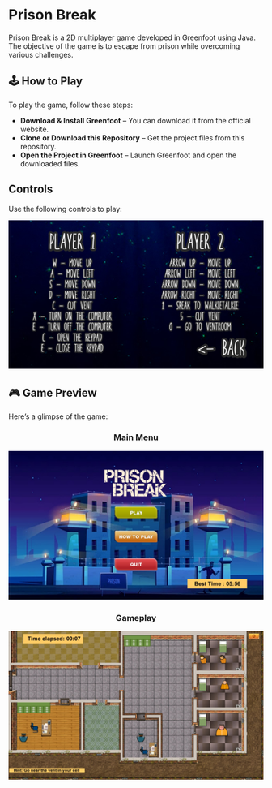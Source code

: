 # Prison Break

Prison Break is a 2D multiplayer game developed in Greenfoot using Java. The objective of the game is to escape from prison while overcoming various challenges.

## 🕹️ How to Play
To play the game, follow these steps:

- **Download & Install Greenfoot** – You can download it from the official website.
- **Clone or Download this Repository** – Get the project files from this repository.
- **Open the Project in Greenfoot** – Launch Greenfoot and open the downloaded files.

## Controls
Use the following controls to play:

<p align="center"> <img src="assets/how to play.jpg" alt="How to play" width="600"/> </p>

## 🎮 Game Preview
Here’s a glimpse of the game:

<h3 align="center"> Main Menu </h3>
<p align="center">
  <img src="assets/main menu.jpg" alt="Main Menu" width="600"/> 
</p>

<h3 align="center"> Gameplay </h3>
<p align="center"> <img src="assets/preview.jpg" alt="Prison Break" width="600"/> </p>
